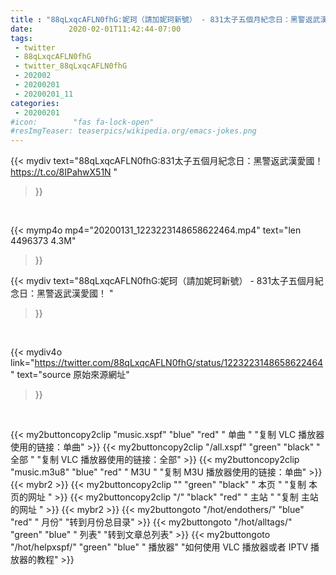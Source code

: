 ```yaml
---
title : "88qLxqcAFLN0fhG:妮珂（請加妮珂新號） - 831太子五個月紀念日：黑警返武漢愛國！ "
date:        2020-02-01T11:42:44-07:00
tags:
 - twitter
 - 88qLxqcAFLN0fhG
 - twitter_88qLxqcAFLN0fhG
 - 202002
 - 20200201
 - 20200201_11
categories:
 - 20200201
#icon:        "fas fa-lock-open"
#resImgTeaser: teaserpics/wikipedia.org/emacs-jokes.png
---
```


{{< mydiv text="88qLxqcAFLN0fhG:831太子五個月紀念日：黑警返武漢愛國！ https://t.co/8IPahwX51N "
>}}
<br>


{{< mymp4o mp4="20200131_1223223148658622464.mp4"
text="len 4496373    4.3M"
>}}


{{< mydiv text="88qLxqcAFLN0fhG:妮珂（請加妮珂新號） - 831太子五個月紀念日：黑警返武漢愛國！ "
>}}
<br>

{{< mydiv4o link="https://twitter.com/88qLxqcAFLN0fhG/status/1223223148658622464"
text="source 原始來源網址"
>}}


<br>



{{< my2buttoncopy2clip "music.xspf"        "blue"   "red"    " 单曲 "  "复制 VLC 播放器使用的链接：单曲" >}} {{< my2buttoncopy2clip "/all.xspf"         "green"  "black"  " 全部 "  "复制 VLC 播放器使用的链接：全部" >}} {{< my2buttoncopy2clip "music.m3u8"        "blue"   "red"    " M3U  "    "复制 M3U 播放器使用的链接：单曲" >}} {{< mybr2 >}} {{< my2buttoncopy2clip ""                  "green"  "black"  " 本页 "    "复制 本页的网址 " >}} {{< my2buttoncopy2clip "/"                 "black"  "red"    " 主站 "    "复制 主站的网址 " >}} {{< mybr2 >}} {{< my2buttongoto      "/hot/endothers/"   "blue"   "red"    " 月份"   "转到月份总目录" >}} {{< my2buttongoto      "/hot/alltags/"     "green"  "blue"   " 列表"   "转到文章总列表" >}} {{< my2buttongoto      "/hot/helpxspf/"    "green"  "blue"   " 播放器" "如何使用 VLC 播放器或者 IPTV 播放器的教程" >}} 
